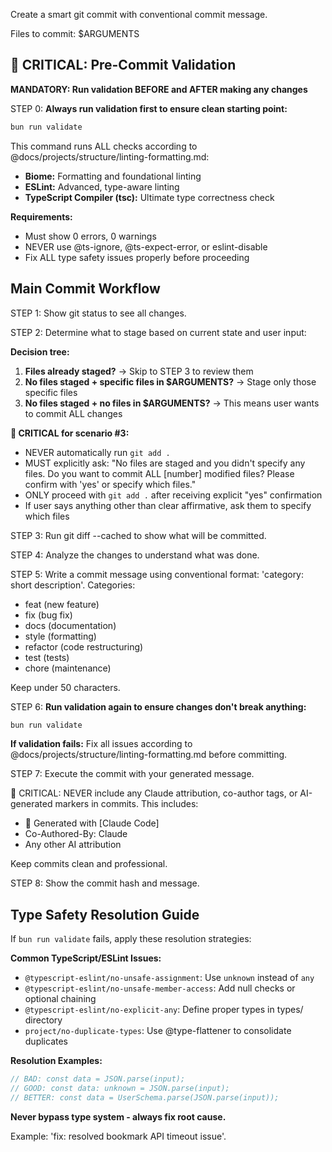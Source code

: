 Create a smart git commit with conventional commit message.

Files to commit: $ARGUMENTS

## 🚨 CRITICAL: Pre-Commit Validation

**MANDATORY: Run validation BEFORE and AFTER making any changes**

STEP 0: **Always run validation first to ensure clean starting point:**
```bash
bun run validate
```

This command runs ALL checks according to @docs/projects/structure/linting-formatting.md:

- **Biome:** Formatting and foundational linting
- **ESLint:** Advanced, type-aware linting  
- **TypeScript Compiler (tsc):** Ultimate type correctness check

**Requirements:**

- Must show 0 errors, 0 warnings
- NEVER use @ts-ignore, @ts-expect-error, or eslint-disable
- Fix ALL type safety issues properly before proceeding

## Main Commit Workflow

STEP 1: Show git status to see all changes.

STEP 2: Determine what to stage based on current state and user input:

**Decision tree:**

1. **Files already staged?** → Skip to STEP 3 to review them
2. **No files staged + specific files in $ARGUMENTS?** → Stage only those specific files
3. **No files staged + no files in $ARGUMENTS?** → This means user wants to commit ALL changes

**🚨 CRITICAL for scenario #3:**

- NEVER automatically run `git add .`
- MUST explicitly ask: "No files are staged and you didn't specify any files. Do you want to commit ALL [number] modified files? Please confirm with 'yes' or specify which files."
- ONLY proceed with `git add .` after receiving explicit "yes" confirmation
- If user says anything other than clear affirmative, ask them to specify which files

STEP 3: Run git diff --cached to show what will be committed.

STEP 4: Analyze the changes to understand what was done.

STEP 5: Write a commit message using conventional format: 'category: short description'.
Categories:

- feat (new feature)
- fix (bug fix)
- docs (documentation)
- style (formatting)
- refactor (code restructuring)
- test (tests)
- chore (maintenance)

Keep under 50 characters.

STEP 6: **Run validation again to ensure changes don't break anything:**
```bash
bun run validate
```

**If validation fails:** Fix all issues according to @docs/projects/structure/linting-formatting.md before committing.

STEP 7: Execute the commit with your generated message.

🚨 CRITICAL: NEVER include any Claude attribution, co-author tags, or AI-generated markers in commits. This includes:

- 🤖 Generated with [Claude Code]
- Co-Authored-By: Claude
- Any other AI attribution

Keep commits clean and professional.

STEP 8: Show the commit hash and message.

## Type Safety Resolution Guide

If `bun run validate` fails, apply these resolution strategies:

**Common TypeScript/ESLint Issues:**

- `@typescript-eslint/no-unsafe-assignment`: Use `unknown` instead of `any`
- `@typescript-eslint/no-unsafe-member-access`: Add null checks or optional chaining
- `@typescript-eslint/no-explicit-any`: Define proper types in types/ directory
- `project/no-duplicate-types`: Use @type-flattener to consolidate duplicates

**Resolution Examples:**
```typescript
// BAD: const data = JSON.parse(input);
// GOOD: const data: unknown = JSON.parse(input);
// BETTER: const data = UserSchema.parse(JSON.parse(input));
```

**Never bypass type system - always fix root cause.**

Example: 'fix: resolved bookmark API timeout issue'.
